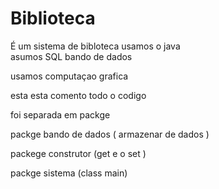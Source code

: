 # Biblioteca

É um sistema de bibloteca 
usamos o java  
asumos SQL bando de dados 

usamos computaçao grafica

 esta esta comento todo o codigo
 
 foi separada em packge 
 
 packge bando de dados ( armazenar de dados )
 
 packege construtor (get e o set )
 
 packge sistema (class main)
 
